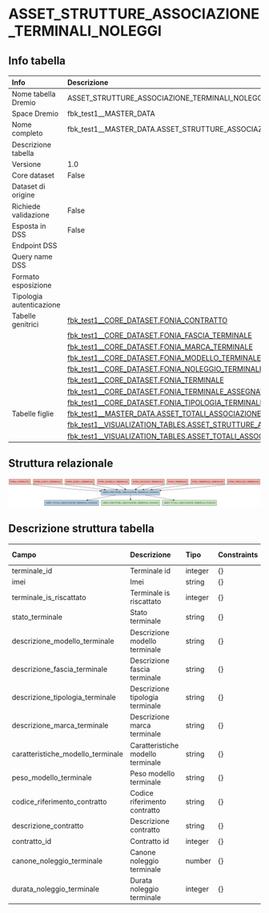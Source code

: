 # ASSET_STRUTTURE_ASSOCIAZIONE_TERMINALI_NOLEGGI

## Info tabella

| Info                     | Descrizione                                                                                                                                                                   |
|:-------------------------|:------------------------------------------------------------------------------------------------------------------------------------------------------------------------------|
| Nome tabella Dremio      | ASSET_STRUTTURE_ASSOCIAZIONE_TERMINALI_NOLEGGI                                                                                                                                |
| Space Dremio             | fbk_test1__MASTER_DATA                                                                                                                                                        |
| Nome completo            | fbk_test1__MASTER_DATA.ASSET_STRUTTURE_ASSOCIAZIONE_TERMINALI_NOLEGGI                                                                                                         |
| Descrizione tabella      |                                                                                                                                                                               |
| Versione                 | 1.0                                                                                                                                                                           |
| Core dataset             | False                                                                                                                                                                         |
| Dataset di origine       |                                                                                                                                                                               |
| Richiede validazione     | False                                                                                                                                                                         |
| Esposta in DSS           | False                                                                                                                                                                         |
| Endpoint DSS             |                                                                                                                                                                               |
| Query name DSS           |                                                                                                                                                                               |
| Formato esposizione      |                                                                                                                                                                               |
| Tipologia autenticazione |                                                                                                                                                                               |
| Tabelle genitrici        | [fbk_test1__CORE_DATASET.FONIA_CONTRATTO](/fbk_test1__CORE_DATASET/FONIA_CONTRATTO/markdown.md)                                                                               |
|                          | [fbk_test1__CORE_DATASET.FONIA_FASCIA_TERMINALE](/fbk_test1__CORE_DATASET/FONIA_FASCIA_TERMINALE/markdown.md)                                                                 |
|                          | [fbk_test1__CORE_DATASET.FONIA_MARCA_TERMINALE](/fbk_test1__CORE_DATASET/FONIA_MARCA_TERMINALE/markdown.md)                                                                   |
|                          | [fbk_test1__CORE_DATASET.FONIA_MODELLO_TERMINALE](/fbk_test1__CORE_DATASET/FONIA_MODELLO_TERMINALE/markdown.md)                                                               |
|                          | [fbk_test1__CORE_DATASET.FONIA_NOLEGGIO_TERMINALE](/fbk_test1__CORE_DATASET/FONIA_NOLEGGIO_TERMINALE/markdown.md)                                                             |
|                          | [fbk_test1__CORE_DATASET.FONIA_TERMINALE](/fbk_test1__CORE_DATASET/FONIA_TERMINALE/markdown.md)                                                                               |
|                          | [fbk_test1__CORE_DATASET.FONIA_TERMINALE_ASSEGNATO](/fbk_test1__CORE_DATASET/FONIA_TERMINALE_ASSEGNATO/markdown.md)                                                           |
|                          | [fbk_test1__CORE_DATASET.FONIA_TIPOLOGIA_TERMINALE](/fbk_test1__CORE_DATASET/FONIA_TIPOLOGIA_TERMINALE/markdown.md)                                                           |
| Tabelle figlie           | [fbk_test1__MASTER_DATA.ASSET_TOTALI_ASSOCIAZIONE_TERMINALI_NOLEGGI](/fbk_test1__MASTER_DATA/ASSET_TOTALI_ASSOCIAZIONE_TERMINALI_NOLEGGI/markdown.md)                         |
|                          | [fbk_test1__VISUALIZATION_TABLES.ASSET_STRUTTURE_ASSOCIAZIONE_TERMINALI_NOLEGGI](/fbk_test1__VISUALIZATION_TABLES/ASSET_STRUTTURE_ASSOCIAZIONE_TERMINALI_NOLEGGI/markdown.md) |
|                          | [fbk_test1__VISUALIZATION_TABLES.ASSET_TOTALI_ASSOCIAZIONE_TERMINALI_NOLEGGI](/fbk_test1__VISUALIZATION_TABLES/ASSET_TOTALI_ASSOCIAZIONE_TERMINALI_NOLEGGI/markdown.md)       |

## Struttura relazionale

![ASSET_STRUTTURE_ASSOCIAZIONE_TERMINALI_NOLEGGI](./graph_png.png)

## Descrizione struttura tabella

| Campo                             | Descrizione                       | Tipo    | Constraints   | Linked data   | errors   |
|:----------------------------------|:----------------------------------|:--------|:--------------|:--------------|:---------|
| terminale_id                      | Terminale id                      | integer | {}            |               | {}       |
| imei                              | Imei                              | string  | {}            |               | {}       |
| terminale_is_riscattato           | Terminale is riscattato           | integer | {}            |               | {}       |
| stato_terminale                   | Stato terminale                   | string  | {}            |               | {}       |
| descrizione_modello_terminale     | Descrizione modello terminale     | string  | {}            |               | {}       |
| descrizione_fascia_terminale      | Descrizione fascia terminale      | string  | {}            |               | {}       |
| descrizione_tipologia_terminale   | Descrizione tipologia terminale   | string  | {}            |               | {}       |
| descrizione_marca_terminale       | Descrizione marca terminale       | string  | {}            |               | {}       |
| caratteristiche_modello_terminale | Caratteristiche modello terminale | string  | {}            |               | {}       |
| peso_modello_terminale            | Peso modello terminale            | string  | {}            |               | {}       |
| codice_riferimento_contratto      | Codice riferimento contratto      | string  | {}            |               | {}       |
| descrizione_contratto             | Descrizione contratto             | string  | {}            |               | {}       |
| contratto_id                      | Contratto id                      | integer | {}            |               | {}       |
| canone_noleggio_terminale         | Canone noleggio terminale         | number  | {}            |               | {}       |
| durata_noleggio_terminale         | Durata noleggio terminale         | integer | {}            |               | {}       |

